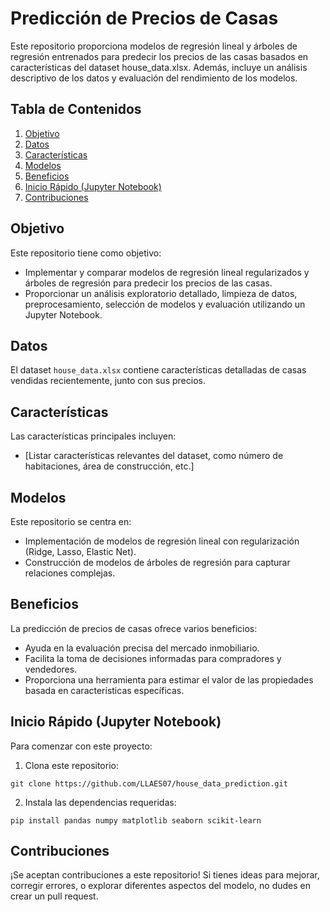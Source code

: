 # Predicción de Precios de Casas

Este repositorio proporciona modelos de regresión lineal y árboles de regresión entrenados para predecir los precios de las casas basados en características del dataset house_data.xlsx. Además, incluye un análisis descriptivo de los datos y evaluación del rendimiento de los modelos.

## Tabla de Contenidos

1. [Objetivo](#objetivo)
2. [Datos](#datos)
3. [Características](#características)
4. [Modelos](#modelos)
5. [Beneficios](#beneficios)
6. [Inicio Rápido (Jupyter Notebook)](#inicio-rápido-jupyter-notebook)
7. [Contribuciones](#contribuciones)

## Objetivo

Este repositorio tiene como objetivo:

- Implementar y comparar modelos de regresión lineal regularizados y árboles de regresión para predecir los precios de las casas.
- Proporcionar un análisis exploratorio detallado, limpieza de datos, preprocesamiento, selección de modelos y evaluación utilizando un Jupyter Notebook.

## Datos

El dataset `house_data.xlsx` contiene características detalladas de casas vendidas recientemente, junto con sus precios.

## Características

Las características principales incluyen:

- [Listar características relevantes del dataset, como número de habitaciones, área de construcción, etc.]

## Modelos

Este repositorio se centra en:

- Implementación de modelos de regresión lineal con regularización (Ridge, Lasso, Elastic Net).
- Construcción de modelos de árboles de regresión para capturar relaciones complejas.

## Beneficios

La predicción de precios de casas ofrece varios beneficios:

- Ayuda en la evaluación precisa del mercado inmobiliario.
- Facilita la toma de decisiones informadas para compradores y vendedores.
- Proporciona una herramienta para estimar el valor de las propiedades basada en características específicas.

## Inicio Rápido (Jupyter Notebook)

Para comenzar con este proyecto:

1. Clona este repositorio:

```
git clone https://github.com/LLAES07/house_data_prediction.git
```

2. Instala las dependencias requeridas:
```
pip install pandas numpy matplotlib seaborn scikit-learn
```

## Contribuciones

¡Se aceptan contribuciones a este repositorio! Si tienes ideas para mejorar, corregir errores, o explorar diferentes aspectos del modelo, no dudes en crear un pull request.


